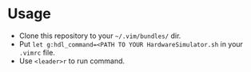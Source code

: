 # Usage
- Clone this repository to your `~/.vim/bundles/` dir.
- Put `let g:hdl_command=<PATH TO YOUR HardwareSimulator.sh` in your `.vimrc` file.
- Use `<leader>r` to run command.
